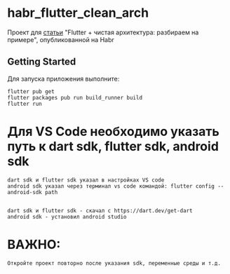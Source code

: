 # habr_flutter_clean_arch

Проект для [статьи](https://habr.com/ru/post/522640/) "Flutter + чистая архитектура: разбираем на примере", опубликованной на Habr

## Getting Started

Для запуска приложения выполните:

    flutter pub get
    flutter packages pub run build_runner build
    flutter run

# Для VS Code необходимо указать путь к dart sdk, flutter sdk, android sdk

    dart sdk и flutter sdk указал в настройках VS code
    android sdk указал через терминал vs code командой: flutter config --android-sdk path
    
    
    dart sdk и flutter sdk - скачал с https://dart.dev/get-dart
    android sdk - установил android studio

# ВАЖНО:
    Откройте проект повторно после указания sdk, переменные среды и т.д.

